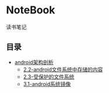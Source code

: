 # NoteBook
读书笔记

## 目录

- [android架构剖析](https://github.com/bastijr/NoteBook/tree/master/android%E6%9E%B6%E6%9E%84%E5%89%96%E6%9E%90)
  - [2.2-android文件系统中存储的内容](https://github.com/bastijr/NoteBook/blob/master/android%E6%9E%B6%E6%9E%84%E5%89%96%E6%9E%90/2.2%20android%E6%96%87%E4%BB%B6%E7%B3%BB%E7%BB%9F%E4%B8%AD%E5%AD%98%E5%82%A8%E7%9A%84%E5%86%85%E5%AE%B9.md)
  - [2.3-受保护的文件系统](https://github.com/bastijr/NoteBook/blob/master/android%E6%9E%B6%E6%9E%84%E5%89%96%E6%9E%90/2.3%20%E5%8F%97%E4%BF%9D%E6%8A%A4%E7%9A%84%E6%96%87%E4%BB%B6%E7%B3%BB%E7%BB%9F.md)
  - [3.1-android系统镜像](https://github.com/bastijr/NoteBook/blob/master/android%E6%9E%B6%E6%9E%84%E5%89%96%E6%9E%90/3.1%20android%E7%B3%BB%E7%BB%9F%E9%95%9C%E5%83%8F.md)